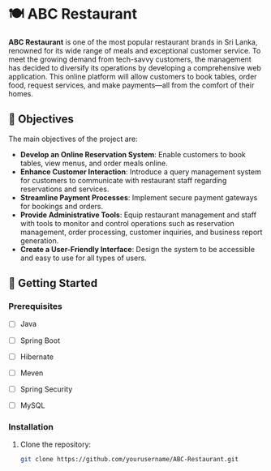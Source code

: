 # 🍽️ ABC Restaurant

**ABC Restaurant** is one of the most popular restaurant brands in Sri Lanka, renowned for its wide range of meals and exceptional customer service. To meet the growing demand from tech-savvy customers, the management has decided to diversify its operations by developing a comprehensive web application. This online platform will allow customers to book tables, order food, request services, and make payments—all from the comfort of their homes.

## 🎯 Objectives

The main objectives of the project are:

- **Develop an Online Reservation System**: Enable customers to book tables, view menus, and order meals online.
- **Enhance Customer Interaction**: Introduce a query management system for customers to communicate with restaurant staff regarding reservations and services.
- **Streamline Payment Processes**: Implement secure payment gateways for bookings and orders.
- **Provide Administrative Tools**: Equip restaurant management and staff with tools to monitor and control operations such as reservation management, order processing, customer inquiries, and business report generation.
- **Create a User-Friendly Interface**: Design the system to be accessible and easy to use for all types of users.

## 🚀 Getting Started

### Prerequisites
- [ ] Java
- [ ] Spring Boot
- [ ] Hibernate
- [ ] Meven
- [ ] Spring Security 
- [ ] MySQL
      

### Installation

1. Clone the repository:
   ```bash
   git clone https://github.com/yourusername/ABC-Restaurant.git
